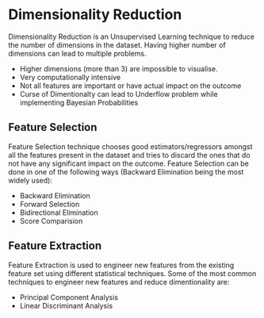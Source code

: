 # Dimensionality Reduction

Dimensionality Reduction is an Unsupervised Learning technique to reduce the number of dimensions in the dataset. Having higher number of dimensions can lead to multiple problems.
* Higher dimensions (more than 3) are impossible to visualise.
* Very computationally intensive
* Not all features are important or have actual impact on the outcome
* Curse of Dimentionalty can lead to Underflow problem while implementing Bayesian Probabilities

## Feature Selection

Feature Selection technique chooses good estimators/regressors amongst all the features present in the dataset and tries to discard the ones that do not have any significant impact on the outcome. Feature Selection can be done in one of the following ways (Backward Elimination being the most widely used):
* Backward Elimination
* Forward Selection
* Bidirectional Elimination
* Score Comparision

## Feature Extraction

Feature Extraction is used to engineer new features from the existing feature set using different statistical techniques. Some of the most common techniques to engineer new features and reduce dimentionality are:
* Principal Component Analysis
* Linear Discriminant Analysis
